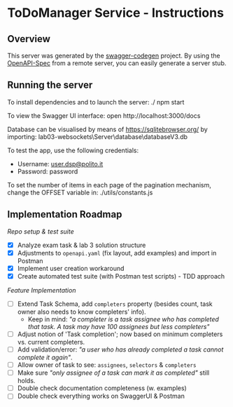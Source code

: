 # ToDoManager Service - Instructions

## Overview
This server was generated by the [swagger-codegen](https://github.com/swagger-api/swagger-codegen) project.  By using the [OpenAPI-Spec](https://github.com/OAI/OpenAPI-Specification) from a remote server, you can easily generate a server stub.

## Running the server

To install dependencies and to launch the server:
./ npm start

To view the Swagger UI interface:
open http://localhost:3000/docs

Database can be visualised by means of https://sqlitebrowser.org/ by importing:
lab03-websockets\Server\database\databaseV3.db

To test the app, use the following credentials:
- Username: user.dsp@polito.it
- Password: password


To set the number of items in each page of the pagination mechanism, change the OFFSET variable in:
./utils/constants.js


## Implementation Roadmap
_Repo setup & test suite_
- [x] Analyze exam task & lab 3 solution structure
- [x] Adjustments to `openapi.yaml` (fix layout, add examples) and import in Postman 
- [X] Implement user creation workaround
- [X] Create automated test suite (with Postman test scripts) - TDD approach

_Feature Implementation_
- [ ] Extend Task Schema, add `completers` property (besides count, task owner also needs to know completers' info). 
  - Keep in mind: _"a completer is a task assignee who has completed that task. A task may have 100 assignees but less completers"_
- [ ] Adjust notion of 'Task completion'; now based on minimum completers vs. current completers.
- [ ] Add validation/error: _"a user who has already completed a task cannot complete it again"_.
- [ ] Allow owner of task to see: `assignees`, `selectors` & `completers`
- [ ] Make sure _"only assignee of a task can mark it as completed"_ still holds.
- [ ] Double check documentation completeness (w. examples)
- [ ] Double check everything works on SwaggerUI & Postman